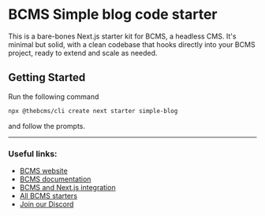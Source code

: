 # BCMS Simple blog code starter

This is a bare-bones Next.js starter kit for BCMS, a headless CMS. It's minimal but solid, with a clean codebase that hooks directly into your BCMS project, ready to extend and scale as needed.

## Getting Started

Run the following command

```bash
npx @thebcms/cli create next starter simple-blog
```

and follow the prompts.

---

### Useful links:
- [BCMS website](https://thebcms.com/)
- [BCMS documentation](https://thebcms.com/docs/)
- [BCMS and Next.js integration](https://thebcms.com/docs/integrations/next-js)
- [All BCMS starters](https://thebcms.com/starters)
- [Join our Discord](https://discord.com/invite/SYBY89ccaR)
